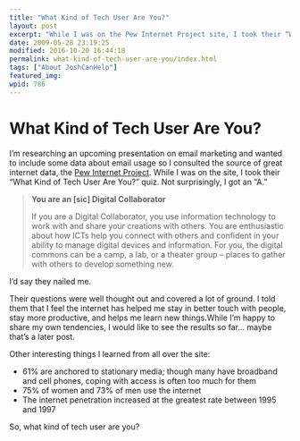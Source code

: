 ```yaml
---
title: "What Kind of Tech User Are You?"
layout: post
excerpt: "While I was on the Pew Internet Project site, I took their “What Kind of Tech User Are You?” quiz. Not surprisingly, I got an A."
date: 2009-05-28 23:19:25
modified: 2016-10-20 16:44:18
permalink: what-kind-of-tech-user-are-you/index.html
tags: ["About JoshCanHelp"]
featured_img:
wpid: 786
---
```


# What Kind of Tech User Are You?

I’m researching an upcoming presentation on email marketing and wanted to include some data about email usage so I consulted the source of great internet data, the [Pew Internet Project](http://pewinternet.org/). While I was on the site, I took their “What Kind of Tech User Are You?” quiz. Not surprisingly, I got an “A.”

> **You are an \[sic\] Digital Collaborator**
>
> If you are a Digital Collaborator, you use information technology to work with and share your creations with others. You are enthusiastic about how ICTs help you connect with others and confident in your ability to manage digital devices and information. For you, the digital commons can be a camp, a lab, or a theater group – places to gather with others to develop something new.

I’d say they nailed me.

Their questions were well thought out and covered a lot of ground. I told them that I feel the internet has helped me stay in better touch with people, stay more productive, and helps me learn new things.While I’m happy to share my own tendencies, I would like to see the results so far… maybe that’s a later post.

Other interesting things I learned from all over the site:

- 61% are anchored to stationary media; though many have broadband and cell phones, coping with access is often too much for them
- 75% of women and 73% of men use the internet
- The internet penetration increased at the greatest rate between 1995 and 1997

So, what kind of tech user are you?
